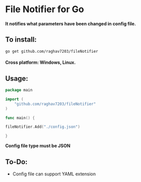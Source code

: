 # File Notifier for Go
#### It notifies what parameters have been changed in config file.

## To install:
```console
go get github.com/raghav7203/fileNotifier
```
<h4>Cross platform: Windows, Linux.</h4>

## Usage:

```go
package main

import (
	"github.com/raghav7203/fileNotifier"
)

func main() {

fileNotifier.Add("./config.json")

}
```

**Config file type must be JSON**

## To-Do:
- Config file can support YAML extension 
